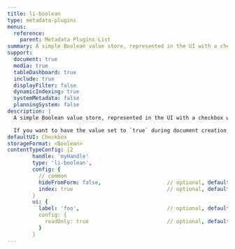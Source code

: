 ```yaml
---
title: li-boolean
type: metadata-plugins
menus:
  reference:
    parent: Metadata Plugins List
summary: A simple Boolean value store, represented in the UI with a checkbox which you can toggle on/off.
support:
  document: true
  media: true
  tableDashboard: true
  include: true
  displayFilter: false
  dynamicIndexing: true
  systemMetadata: false
  planningSystem: false
description: |
  A simple Boolean value store, represented in the UI with a checkbox which you can toggle on/off.

  If you want to have the value set to `true` during document creation, you can do that via [defaultMetadata]({{< ref "/reference/project-config/content-types#default-metadata" >}}) in your project config.
defaultUI: Checkbox
storageFormat: <Boolean>
contentTypeConfig: |2
        handle: 'myHandle'
        type: 'li-boolean',
        config: {
          // common
          hideFromForm: false,                     // optional, default: false
          index: true                              // optional, default: false. {{< added-in "release-2023-07" >}}
        }
        ui: {
          label: 'foo',                            // optional, default: start case of handle
          config: {
            readOnly: true                         // optional, default: false
          }
        }
---
```

